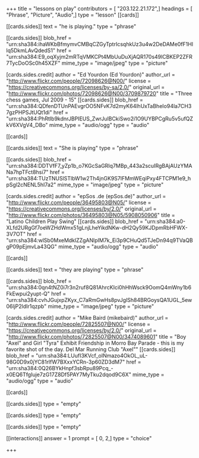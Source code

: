 +++
title = "lessons on play"
contributors = [ "203.122.21.172",]
headings = [ "Phrase", "Picture", "Audio",]
type = "lesson"
[[cards]]

[[cards.sides]]
text = "he is playing."
type = "phrase"

[[cards.sides]]
blob_href = "urn:sha384:ihaWKbBfmymvCMBqCZGyTptrIcsqhkUz3u4w2DeDAMe0fF1Hllq5DkmLAvQdedS1"
href = "urn:sha384:E9_oqXyjm2mRTqVMKCPt4MbUuDuXjAQR170s49lCBKEP2ZFR7TycDoOSc0h45XZF"
mime_type = "image/jpeg"
type = "picture"

[cards.sides.credit]
author = "Ed Yourdon (Ed Yourdon)"
author_url = "http://www.flickr.com/people/72098626@N00/"
license = "https://creativecommons.org/licenses/by-sa/2.0/"
original_url = "http://www.flickr.com/photos/72098626@N00/3709879720"
title = "Three chess games, Jul 2009 - 15"
[[cards.sides]]
blob_href = "urn:sha384:QDfenDTUnPAEvgrOO5NFvK7d2myK64lhUxTaBheIo94la7CH37gzPHPSJtUQt1di"
href = "urn:sha384:PhRtIb9kdnrJBPIEUS_ZwrJulBCkiSwo2i1O9UYBPCgRu5v5ufQZkV6XVgV4_DBo"
mime_type = "audio/ogg"
type = "audio"

[[cards]]

[[cards.sides]]
text = "She is playing"
type = "phrase"

[[cards.sides]]
blob_href = "urn:sha384:DDTVfF7_yZp1b_o7KGcSaGRIq7MBp_443a2scuIRgBAjAUzYMANa7hpTFct8hsi7"
href = "urn:sha384:TUzTNUSlSTlbW1w2Th4jnGK9S7lFMmWEqiPxy4FTCPM1e9_hpSgl2cNENL5hI7a2"
mime_type = "image/jpeg"
type = "picture"

[cards.sides.credit]
author = "epSos .de (epSos.de)"
author_url = "http://www.flickr.com/people/36495803@N05/"
license = "https://creativecommons.org/licenses/by/2.0/"
original_url = "http://www.flickr.com/photos/36495803@N05/5908050906"
title = "Latino Children Play Swing"
[[cards.sides]]
blob_href = "urn:sha384:a0-XLfd2URgGf7oeWZHdWmx51gLnjLheYikdNKw-dH2Qy59KJDpmRbHFWX-3V7OT"
href = "urn:sha384:wlSb0MxeMdklZZgANlpIM7k_Ei3p9CHuQd5TJeDn94q9TVaQBgP09pEjmvLa43QG"
mime_type = "audio/ogg"
type = "audio"

[[cards]]

[[cards.sides]]
text = "they are playing"
type = "phrase"

[[cards.sides]]
blob_href = "urn:sha384:0qn4tNZ0i7r3n2ruf8Q81AhrcKIci0hHhWsck9OomQ4mWny1b6FkEwpui2yupt-Q"
href = "urn:sha384:cvhJGujxpZKyx_C7aRmGwHs8pvJglSh84BRGoysQA1UGL_5ew06ljP2ldIr1qzpb"
mime_type = "image/jpeg"
type = "picture"

[cards.sides.credit]
author = "Mike Baird (mikebaird)"
author_url = "http://www.flickr.com/people/72825507@N00/"
license = "https://creativecommons.org/licenses/by/2.0/"
original_url = "http://www.flickr.com/photos/72825507@N00/3474089601"
title = "Boy \"Axel\" and Girl \"Tyra\" Exhibit Friendship in Morro Bay Parade - this is my favorite shot of the day. Del Mar Running Club \"Axel\""
[[cards.sides]]
blob_href = "urn:sha384:LUufI3KVcf_oINmazo4OkOL_uL-98G0D9x0jYC81rlfW7BXxxYCRn-3p60ZD3dM7"
href = "urn:sha384:0Q26BYkHnpf3sbRpu89Pcq_-x0EQ6TfgIuje7zG17Z8Df5PAY7MyTku2dqod9C6X"
mime_type = "audio/ogg"
type = "audio"

[[cards]]

[[cards.sides]]
type = "empty"

[[cards.sides]]
type = "empty"

[[cards.sides]]
type = "empty"

[[interactions]]
answer = 1
prompt = [ 0, 2,]
type = "choice"

+++
